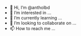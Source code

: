 - 👋 Hi, I’m @antholbd
- 👀 I’m interested in ...
- 🌱 I’m currently learning ...
- 💞️ I’m looking to collaborate on ...
- 📫 How to reach me ...

<!---
antholbd/antholbd is a ✨ special ✨ repository because its `README.md` (this file) appears on your GitHub profile.
You can click the Preview link to take a look at your changes.
--->
